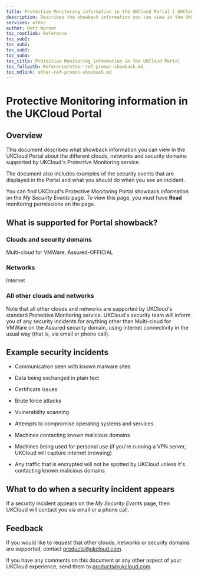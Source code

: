```yaml
---
title: Protective Monitoring information in the UKCloud Portal | UKCloud Ltd
description: Describes the showback information you can view in the UKCloud Portal about the different clouds, networks and security domains supported by UKCloud's Protective Monitoring service
services: other
author: Matt Warner
toc_rootlink: Reference
toc_sub1: 
toc_sub2:
toc_sub3:
toc_sub4:
toc_title: Protective Monitoring information in the UKCloud Portal
toc_fullpath: Reference/other-ref-promon-showback.md
toc_mdlink: other-ref-promon-showback.md
---
```


# Protective Monitoring information in the UKCloud Portal

## Overview

This document describes what showback information you can view in the UKCloud Portal about the different clouds, networks and security domains supported by UKCloud's Protective Monitoring service.

The document also includes examples of the security events that are displayed in the Portal and what you should do when you see an incident.

You can find UKCloud's Protective Monitoring Portal showback information on the *My Security Events* page. To view this page, you must have **Read** monitoring permissions on the page.

## What is supported for Portal showback?

### Clouds and security domains

Multi-cloud for VMWare, Assured-OFFICIAL

### Networks

Internet

### All other clouds and networks

Note that all other clouds and networks are supported by UKCloud's standard Protective Monitoring service. UKCloud's security team will inform you of any security incidents for anything other than Multi-cloud for VMWare on the Assured security domain, using internet connectivity in the usual way (that is, via email or phone call).

## Example security incidents

- Communication seen with known malware sites

- Data being exchanged in plain text

- Certificate issues

- Brute force attacks

- Vulnerability scanning

- Attempts to compromise operating systems and services

- Machines contacting known malicious domains

- Machines being used for personal use (if you're running a VPN server, UKCloud will capture internet browsing)

- Any traffic that is encrypted will not be spotted by UKCloud unless it's contacting known malicious domains

## What to do when a security incident appears

If a security incident appears on the *My Security Events* page, then UKCloud will contact you via email or a phone call.

## Feedback

If you would like to request that other clouds, networks or security domains are supported, contact <products@ukcloud.com>.

If you have any comments on this document or any other aspect of your UKCloud experience, send them to <products@ukcloud.com>.